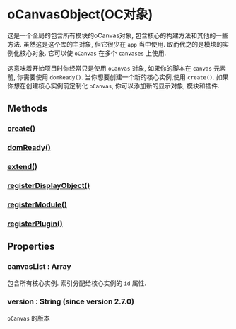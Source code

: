 # oCanvasObject(OC对象)

这是一个全局的包含所有模块的oCanvas对象, 包含核心的构建方法和其他的一些方法.
虽然这是这个库的主对象, 但它很少在 `app` 当中使用.
取而代之的是模块的实例化核心对象.
它可以使 `oCanvas` 在多个 `canvases` 上使用.

这意味着开始项目时你经常只是使用 `oCanvas` 对象, 如果你的脚本在 `canvas` 元素前, 你需要使用 `domReady()`.
当你想要创建一个新的核心实例,使用 `create()`.
如果你想在创建核心实例前定制化 `oCanvas`, 你可以添加新的显示对象, 模块和插件.

## Methods

### [create()](./oCanvasObject/create.md)

### [domReady()](./oCanvasObject/domReady.md)

### [extend()](./oCanvasObject/extend.md)

### [registerDisplayObject()](./oCanvasObject/registerDisplayObject.md)

### [registerModule()](./oCanvasObject/registerModule.md)

### [registerPlugin()](./oCanvasObject/registerPlugin.md)

## Properties

### canvasList : Array

包含所有核心实例. 索引分配给核心实例的 `id` 属性.

### version : String (since version 2.7.0)

`oCanvas` 的版本
